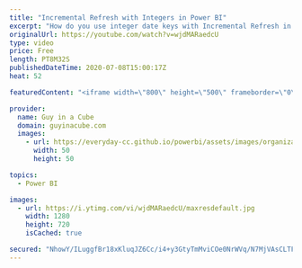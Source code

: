 ```yaml
---
title: "Incremental Refresh with Integers in Power BI"
excerpt: "How do you use integer date keys with Incremental Refresh in Power BI??? Patrick walks you through how to do it.  Documentation: https://docs.microsoft.com/power-bi/admin/service-premium-incremental-refresh  Download Sample: https://guyinacu.be/increfreshsample  📢 Become a member: https://guyinacu.be/membership"
originalUrl: https://youtube.com/watch?v=wjdMARaedcU
type: video
price: Free
length: PT8M32S
publishedDateTime: 2020-07-08T15:00:17Z
heat: 52

featuredContent: "<iframe width=\"800\" height=\"500\" frameborder=\"0\" src=\"https://www.youtube.com/embed/wjdMARaedcU\" allow=\"accelerometer; autoplay; encrypted-media; gyroscope; picture-in-picture\" allowfullscreen></iframe>"

provider:
  name: Guy in a Cube
  domain: guyinacube.com
  images:
    - url: https://everyday-cc.github.io/powerbi/assets/images/organizations/guyinacube.com-50x50.jpg
      width: 50
      height: 50

topics:
  - Power BI

images:
  - url: https://i.ytimg.com/vi/wjdMARaedcU/maxresdefault.jpg
    width: 1280
    height: 720
    isCached: true

secured: "NhowY/ILuggfBr18xKluqJZ6Cc/i4+y3GtyTmMviCOe0NrWVq/N7MjVAsCLTF1Sw/W9HBjo6jZIWWtRS5nt6EpQdsiXKghGZ/X0S+E3t2zW0z8ev7Dyg+eDr2xWhcGk9yE0FU/7uoW7db7quGdzmS4hRIrDQAPsus2HT6hBZqQ7LtBKjX/5sZSp8lBcw5djqW7ARew6MlICxyvgNiVGb756VKwWxS6ojShVJujeyyr3qSx1O995fUhfVl2YKBKIScH6ViW+N3Nzn5O1dZbd/ktz6ZyC0egLN3nLfhDXiREEQotS/08u2tJ5eTJq3QSo48JRPkDuFdXEDobVAOpcQMzZKs1J7GmWw3dvKjN/Sv7U/jsHzCC5HECv0qqBAGJSUdJz1tKX5fKthzRjrR0GyyAuXyrw2VDesQfMc2SpZLDM=;sLBz/bFXsWh6Lns5vmg3Nw=="
---
```


